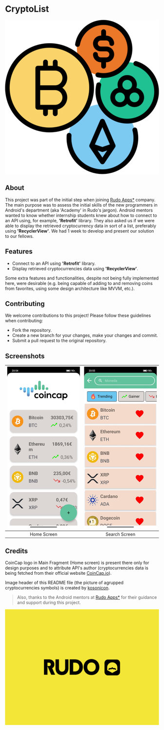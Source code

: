 # CryptoList
![Cryptocurrencias logo](cryptocurrencies.png)

## About



This project was part of the initial step when joining [Rudo Apps*](https://rudo.es/) company. The main purpose was to assess the initial skills of the new programmers in Android's department (aka 'Academy' in Rudo's jargon). 
Android mentors wanted to know whether internship students knew about how to connect to an API using, for example, **'Retrofit'** library. They also asked us if we were able to display the retrieved cryptocurrency data in sort of a list, preferably using **'RecyclerView'**. We had 1 week to develop and present our solution to our fellows.


## Features
- Connect to an API using **'Retrofit'** library.
- Display retrieved cryptocurrencies data using **'RecyclerView'**.


Some extra features and functionalities, despite not being fully implemented here, were desirable (e.g. being capable of adding to and removing coins from favorites, using some design architecture like MVVM, etc.).

## Contributing
We welcome contributions to this project! Please follow these guidelines when contributing:
- Fork the repository.
- Create a new branch for your changes, make your changes and commit.
- Submit a pull request to the original repository.

## Screenshots
| ![Home](Home.jpg) | ![Search](Search.jpg) |
|:------------------------------------:|:-----------------------------:|
| Home Screen                           | Search Screen                   |

## Credits
CoinCap logo in Main Fragment (Home screen) is present there only for design purposes and to attribute API's author (cryptocurrencies data is being fetched from their official website [CoinCap.io]( https://coincap.io/)).

Image header of this README file (the picture of agrupped cryptocurrencies symbols) is created by [kosonicon](https://www.flaticon.com/free-icons/cryptocurrency).
> Also, thanks to the Android mentors at [Rudo Apps*](https://es.linkedin.com/company/rudo) for their guidance and support during this project.

![Rudo Apps logo](rudo.png)



